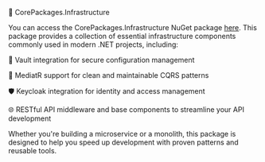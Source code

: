 🧩 CorePackages.Infrastructure

You can access the CorePackages.Infrastructure NuGet package [here](https://www.nuget.org/packages/CorePackages.Infrastructure/).
This package provides a collection of essential infrastructure components commonly used in modern .NET projects, including:

🔐 Vault integration for secure configuration management

🧭 MediatR support for clean and maintainable CQRS patterns

🛡️ Keycloak integration for identity and access management

🌐 RESTful API middleware and base components to streamline your API development

Whether you're building a microservice or a monolith, this package is designed to help you speed up development with proven patterns and reusable tools.
